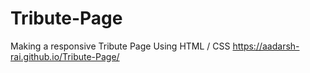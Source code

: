 # Tribute-Page
Making a responsive Tribute Page Using HTML / CSS
https://aadarsh-rai.github.io/Tribute-Page/
